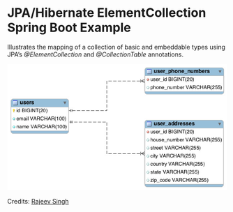 # JPA/Hibernate ElementCollection Spring Boot Example

Illustrates the mapping of a collection of basic and embeddable types using JPA’s _@ElementCollection_ and 
_@CollectionTable_ annotations.

![Database schema mapping](mapping.jpg)

Credits: [Rajeev Singh](https://www.callicoder.com/hibernate-spring-boot-jpa-element-collection-demo/)